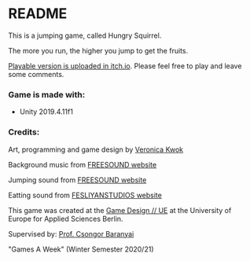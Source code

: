 # README #
This is a jumping game, called Hungry Squirrel.

The more you run, the higher you jump to get the fruits.

[Playable version is uploaded in itch.io](https://veronk.itch.io/hungry-squirrel).
Please feel free to play and leave some comments.

### Game is made with:
 * Unity 2019.4.11f1
 
### Credits: 

Art, programming and game design by [Veronica Kwok](https://www.linkedin.com/in/veronica-kwok-93ba17158)

Background music from [FREESOUND website](https://freesound.org/people/eric5335/sounds/102129/)

Jumping sound from [FREESOUND website](https://freesound.org/people/harrietniamh/sounds/415081/)

Eatting sound from [FESLIYANSTUDIOS website](https://www.fesliyanstudios.com)

This game was created at the [Game Design // UE](https://gamedesignue.itch.io) at the University of Europe for Applied Sciences Berlin.

Supervised by: [Prof. Csongor Baranyai](http://www.csongorb.com)

"Games A Week" (Winter Semester 2020/21)
